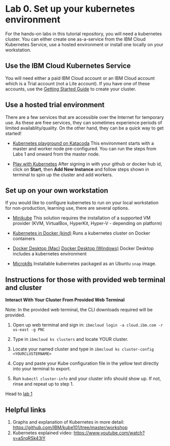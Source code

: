 # Lab 0. Set up your kubernetes environment

For the hands-on labs in this tutorial repository, you will need a kubernetes cluster. You can either create one as-a-service from the IBM Cloud Kubernetes Service, use a hosted environment or install one locally on your workstation.

## Use the IBM Cloud Kubernetes Service

You will need either a paid IBM Cloud account or an IBM Cloud account which is a Trial account (not a Lite account). If you have one of these accounts, use the [Getting Started Guide](https://cloud.ibm.com/docs/containers?topic=containers-getting-started) to create your cluster.

## Use a hosted trial environment

There are a few services that are accessible over the Internet for temporary use. As these are free services, they can sometimes experience periods of limited availablity/quality. On the other hand, they can be a quick way to get started!

* [Kubernetes playground on Katacoda](https://www.katacoda.com/courses/kubernetes/playground) This environment starts with a master and worker node pre-configured. You can run the steps from Labs 1 and onward from the master node.

* [Play with Kubernetes](https://labs.play-with-k8s.com/) After signing in with your github or docker hub id, click on **Start**, then **Add New Instance** and follow steps shown in terminal to spin up the cluster and add workers.

## Set up on your own workstation

If you would like to configure kubernetes to run on your local workstation for non-production, learning use, there are several options.

* [Minikube](https://kubernetes.io/docs/setup/learning-environment/minikube/) This solution requires the installation of a supported VM provider (KVM, VirtualBox, HyperKit, Hyper-V - depending on platform)

* [Kubernetes in Docker (kind)](https://kind.sigs.k8s.io/) Runs a kubernetes cluster on Docker containers

* [Docker Desktop (Mac)](https://docs.docker.com/docker-for-mac/kubernetes/) [Docker Desktop (Windows)](https://docs.docker.com/docker-for-windows/kubernetes/) Docker Desktop includes a kubernetes environment

* [Microk8s](https://microk8s.io/docs/) Installable kubernetes packaged as an Ubuntu `snap` image.

## Instructions for those with provided web terminal and cluster
**Interact With Your Cluster From Provided Web Terminal** 

Note: In the provided web terminal, the CLI downloads required will be provided. 

1. Open up web terminal and sign in: ``ibmcloud login -a cloud.ibm.com -r us-east -g PNC``

2. Type in ``ibmcloud ks clusters`` and locate YOUR cluster. 

3. Locate your named cluster and type in ``ibmcloud ks cluster-config <YOURCLUSTERNAME>``

4. Copy and paste your Kube configuration file in the yellow text directly into your terminal to export. 

5. Run ``kubectl cluster-info`` and your cluster info should show up. If not, rinse and repeat up to step 1. 

Head to [lab 1](https://github.com/IBMCloud-Labs/kube101-1/tree/master/Lab1)

## Helpful links 

1. Graphs and explanation of Kubernetes in more detail: https://github.com/IBM/kube101/tree/master/workshop
2. Kubernetes explained video: https://www.youtube.com/watch?v=aSrqRSk43lY
